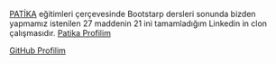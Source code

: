 
[PATİKA](https://app.patika.dev/) eğitimleri çerçevesinde Bootstarp dersleri sonunda bizden yapmamız istenilen 27 maddenin 21 ini tamamladığım Linkedin in clon çalışmasıdır.
[Patika Profilim](https://app.patika.dev/sibgat)

[GitHub Profilim](https://github.com/Sibgatullahsanli)